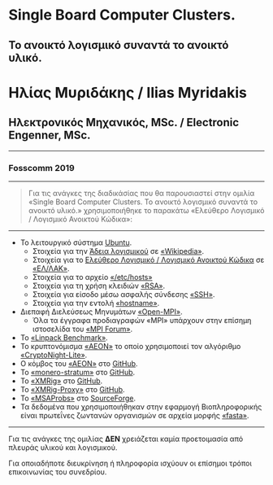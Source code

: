 # **Single Board Computer Clusters.**
## **Το ανοικτό λογισμικό συναντά το ανοικτό υλικό.**
###
# **Ηλίας Μυριδάκης / Ilias Myridakis**
## **Ηλεκτρονικός Μηχανικός, MSc. / Electronic Engenner, MSc.**

---

### Fosscomm 2019

---

>Για τις ανάγκες της διαδικάσίας που θα παρουσιαστεί στην ομιλία «Single Board Computer Clusters. Το ανοικτό λογισμικό συναντά το ανοικτό υλικό.» χρησιμοποιήθηκε το παρακάτω «Ελεύθερο Λογισμικό / Λογισμικό Ανοικτού Κώδικα»:

---

- Το λειτουργικό σύστημα [Ubuntu](www.ubuntu.com).
  - Στοιχεία για την [Άδεια λογισμικού](https://el.wikipedia.org/wiki/Άδεια_λογισμικού) σε [«Wikipedia»](wikipedia.org).
  - Στοιχεία για το [Ελεύθερο Λογισμικό / Λογισμικό Ανοικτού Κώδικα](https://mathe.ellak.gr/) σε [«ΕΛ/ΛΑΚ»](ellak.gr).
  - Στοιχεία για το αρχείο [«/etc/hosts»](en.wikipedia.org/wiki/Hosts_(file))
  - Στοιχεία για τη χρήση κλειδιών [«RSA»](en.wikipedia.org/wiki/RSA_(cryptosystem)).
  - Στοιχεία για είσοδο μέσω ασφαλής σύνδεσης [«SSΗ»](en.wikipedia.org/wiki/Secure_Shell).
  - Στοιχεία για την εντολή [«hostname»](www.linfo.org/hostname_command.html).
- Διεπαφή Διελεύσεως Μηνυμάτων [«Open-MPI»](www.open-mpi.org).
  - Όλα τα έγγραφα προδιαγραφών «MPI» υπάρχουν στην επίσημη ιστοσελίδα του [«MPI Forum»](http://www.mpi-forum.org).
- Το [«Linpack Benchmark»](www.top500.org/project/linpack).
- Το κρυπτονόμισμα [«AEON»](www.aeon.cash) το οποίο χρησιμοποιεί τον αλγόριθμο [«CryptoNight-Lite»](en.bitcoinwiki.org/wiki/CryptoNight-Lite).
- Ο κόμβος του [«ΑΕΟΝ»](github.com/aeonix/aeon) στο [GitHub](github.com).
- Το [«monero-stratum»](github.com/sammy007/monero-stratum/tree/aeon) στο [GitHub](github.com).
- Το [«XMRig»](github.com/xmrig/xmrig) στο [GitHub](github.com).
- Το [«XMRig-Proxy»](github.com/xmrig/xmrig-proxy) στο [GitHub](github.com).
- Το [«MSAProbs»](msaprobs.sourceforge.net) στο [SourceForge](sourceforge.net). 
- Τα δεδομένα που χρησιμοποιήθηκαν στην εφαρμογή Βιοπληροφορικής είναι πρωτεΐνες ζωντανών οργανισμών σε αρχεία μορφής [«fasta»](en.wikipedia.org/wiki/FASTA_format).

---

Για τις ανάγκες της ομιλίας **ΔΕΝ** χρειάζεται καμία προετοιμασία από πλευράς υλικού και λογισμικού.

Για οποιαδήποτε διευκρίνηση ή πληροφορία ισχύουν οι επίσημοι τρόποι επικοινωνίας του συνεδρίου.
